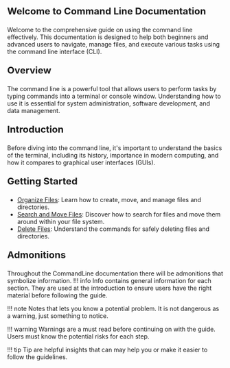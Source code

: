 <p style="font-size: 22px;"> <b> Welcome to Command Line Documentation </b> </p>

Welcome to the comprehensive guide on using the command line effectively. This documentation is designed to help both beginners and advanced users to navigate, manage files, and execute various tasks using the command line interface (CLI).

<p style="font-size: 22px;"> <b>Overview </b> </p>

The command line is a powerful tool that allows users to perform tasks by typing commands into a terminal or console window. Understanding how to use it is essential for system administration, software development, and data management.

<p style="font-size: 22px;"> <b>Introduction</b> </p>

Before diving into the command line, it's important to understand the basics of the terminal, including its history, importance in modern computing, and how it compares to graphical user interfaces (GUIs).

<p style="font-size: 22px;"> <b> Getting Started </b> </p>

- [Organize Files](OrganizeFiles.md): Learn how to create, move, and manage files and directories.
- [Search and Move Files](SearchMove.md): Discover how to search for files and move them around within your file system.
- [Delete Files](DeletingFiles.md): Understand the commands for safely deleting files and directories.

<p style="font-size: 22px;"> <b> Admonitions </b> </p>

Throughout the CommandLine documentation there will be admonitions that symbolize information.
!!! info
     Info contains general information for each section. They are used at the introduction to ensure users have the right material before following the guide.

!!! note
    Notes that lets you know a potential problem. It is not dangerous as a warning, just something to notice.

!!! warning
    Warnings are a must read before continuing on with the guide. Users must know the potential risks for each step.

!!! tip
    Tip are helpful insights that can may help you or make it easier to follow the guidelines.
